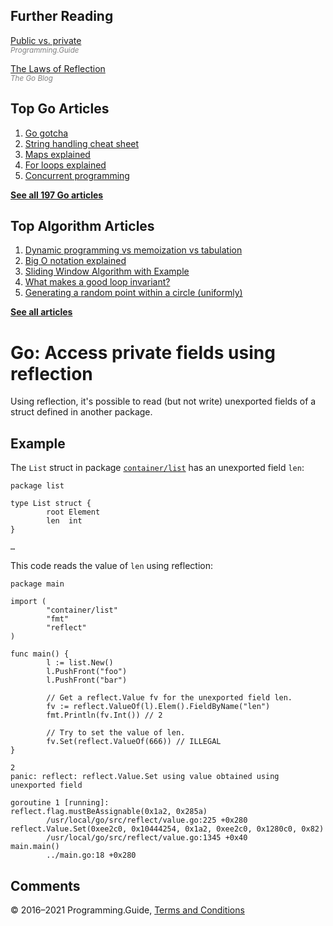 



## Further Reading

[Public vs. private](public-private.html)  
<span style="color: grey; font-style: italic; font-size: smaller">Programming.Guide</span>

[The Laws of Reflection](https://blog.golang.org/laws-of-reflection)  
<span style="color: grey; font-style: italic; font-size: smaller">The Go Blog</span>

## Top Go Articles

1.  [Go gotcha](go-gotcha.html)
2.  [String handling cheat sheet](string-functions-reference-cheat-sheet.html)
3.  [Maps explained](maps-explained.html)
4.  [For loops explained](for-loop.html)
5.  [Concurrent programming](go-concurrency-tutorial.html)

[**See all 197 Go articles**](index.html)



## Top Algorithm Articles

1.  [Dynamic programming vs memoization vs tabulation](../dynamic-programming-vs-memoization-vs-tabulation.html)
2.  [Big O notation explained](../big-o-notation-explained.html)
3.  [Sliding Window Algorithm with Example](../sliding-window-example.html)
4.  [What makes a good loop invariant?](../what-makes-a-good-loop-invariant.html)
5.  [Generating a random point within a circle (uniformly)](../random-point-within-circle.html)

[**See all articles**](../index.html)

# Go: Access private fields using reflection

Using reflection, it's possible to read (but not write) unexported fields of a struct defined in another package.

## Example

The `List` struct in package [`container/list`](https://golang.org/pkg/container/list/) has an unexported field `len`:

    package list

    type List struct {
            root Element
            len  int
    }

    …

This code reads the value of `len` using reflection:

    package main

    import (
            "container/list"
            "fmt"
            "reflect"
    )

    func main() {
            l := list.New()
            l.PushFront("foo")
            l.PushFront("bar")

            // Get a reflect.Value fv for the unexported field len.
            fv := reflect.ValueOf(l).Elem().FieldByName("len")
            fmt.Println(fv.Int()) // 2

            // Try to set the value of len.
            fv.Set(reflect.ValueOf(666)) // ILLEGAL
    }

    2
    panic: reflect: reflect.Value.Set using value obtained using unexported field

    goroutine 1 [running]:
    reflect.flag.mustBeAssignable(0x1a2, 0x285a)
            /usr/local/go/src/reflect/value.go:225 +0x280
    reflect.Value.Set(0xee2c0, 0x10444254, 0x1a2, 0xee2c0, 0x1280c0, 0x82)
            /usr/local/go/src/reflect/value.go:1345 +0x40
    main.main()
            ../main.go:18 +0x280

## Comments



© 2016–2021 Programming.Guide, [Terms and Conditions](../terms-and-conditions.html)
